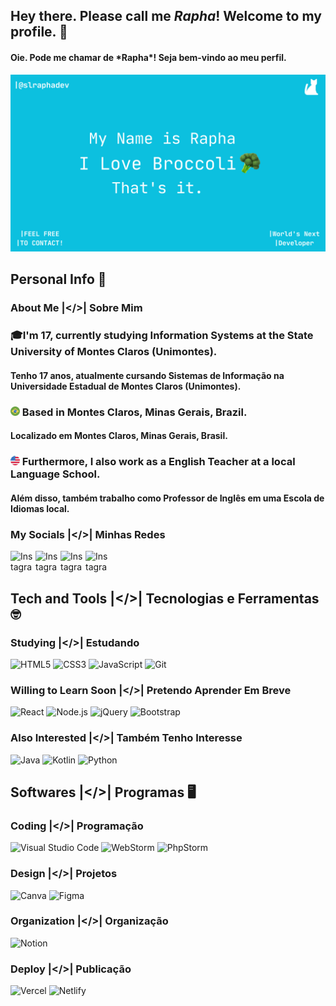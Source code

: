 ## Hey there. Please call me *Rapha*! Welcome to my profile. 👋
<h4>Oie. Pode me chamar de *Rapha*! Seja bem-vindo ao meu perfil.</h4>
<img src="https://github.com/slraphadev/slraphadev/blob/main/src/github%20header.png">

## Personal Info 🪪

### About Me |</>| Sobre Mim
<div>
 <h3>🎓I'm 17, currently studying Information Systems at the State University of Montes Claros (Unimontes).</h3>
 <h4>Tenho 17 anos, atualmente cursando Sistemas de Informação na Universidade Estadual de Montes Claros (Unimontes).</h4>
 <h3><img src="https://github.com/HatScripts/circle-flags/blob/gh-pages/flags/br.svg" width="15" height="15"/>   Based in Montes Claros, Minas Gerais, Brazil.</h3>
 <h4>Localizado em Montes Claros, Minas Gerais, Brasil.</h4>
 <h3><img src="https://github.com/HatScripts/circle-flags/blob/gh-pages/flags/us.svg" width="15" height="15"/>   Furthermore, I also work as a English Teacher at a local Language School.</h3>
 <h4>Além disso, também trabalho como Professor de Inglês em uma Escola de Idiomas local.</h4>
</div>

### My Socials |</>| Minhas Redes
<div>
 <a href="https://www.instagram.com/slrapha" target="_blank"><img align="left" alt="Instagram" width="40" height="40" src="https://github.com/dheereshagrwal/colored-icons/blob/master/public/icons/instagram/instagram.svg" target="_blank"></a>
 <a href="https://www.x.com/slrapha" target="_blank"><img align="left" alt="Instagram" width="40" height="40" src="https://github.com/dheereshagrwal/colored-icons/blob/master/public/icons/x/x-light.svg" target="_blank"></a>
 <a href="https://www.github.com/slraphadev" target="_blank"><img align="left" alt="Instagram" width="40" height="40" src="https://cdn.jsdelivr.net/gh/devicons/devicon@latest/icons/github/github-original.svg" target="_blank"></a>
 <a href="https://www.gitlab.com/slraphadev" target="_blank"><img align="left" alt="Instagram" width="40" height="40" src="https://cdn.jsdelivr.net/gh/devicons/devicon@latest/icons/gitlab/gitlab-original.svg" target="_blank"></a>
</div>
</br>
</br>
 
## Tech and Tools |</>| Tecnologias e Ferramentas 🤓

### Studying |</>| Estudando
<div>
 <img src="https://cdn.jsdelivr.net/gh/devicons/devicon@latest/icons/html5/html5-original.svg" width="40" height="40" alt="HTML5"/>
 <img src="https://cdn.jsdelivr.net/gh/devicons/devicon@latest/icons/css3/css3-original.svg" width="40" height="40" alt="CSS3"/>
 <img src="https://cdn.jsdelivr.net/gh/devicons/devicon@latest/icons/javascript/javascript-original.svg" width="40" height="40" alt="JavaScript"/>
 <img src="https://cdn.jsdelivr.net/gh/devicons/devicon@latest/icons/git/git-original.svg" width="40" height="40" alt="Git"/>
</div>

### Willing to Learn Soon |</>| Pretendo Aprender Em Breve
<div>
 <img src="https://cdn.jsdelivr.net/gh/devicons/devicon@latest/icons/react/react-original.svg" width="40" height="40" alt="React"/>
 <img src="https://cdn.jsdelivr.net/gh/devicons/devicon@latest/icons/nodejs/nodejs-original.svg" width="40" height="40" alt="Node.js"/>
 <img src="https://cdn.jsdelivr.net/gh/devicons/devicon@latest/icons/jquery/jquery-original.svg" width="40" height="40" alt="jQuery"/>
 <img src="https://cdn.jsdelivr.net/gh/devicons/devicon@latest/icons/bootstrap/bootstrap-original.svg" width="40" height="40" alt="Bootstrap"/>
</div>

### Also Interested |</>| Também Tenho Interesse
<div>
 <img src="https://cdn.jsdelivr.net/gh/devicons/devicon@latest/icons/java/java-original.svg" width="40" height="40" alt="Java"/>
 <img src="https://cdn.jsdelivr.net/gh/devicons/devicon@latest/icons/kotlin/kotlin-original.svg" width="40" height="40" alt="Kotlin"/>
 <img src="https://cdn.jsdelivr.net/gh/devicons/devicon@latest/icons/python/python-original.svg" width="40" height="40" alt="Python"/>
</div>

## Softwares |</>| Programas 🖥️

### Coding |</>| Programação
<div>
 <img src="https://cdn.jsdelivr.net/gh/devicons/devicon@latest/icons/vscode/vscode-original.svg" width="40" height="40" alt="Visual Studio Code"/>
 <img src="https://cdn.jsdelivr.net/gh/devicons/devicon@latest/icons/webstorm/webstorm-original.svg" width="40" height="40" alt="WebStorm"/>
 <img src="https://cdn.jsdelivr.net/gh/devicons/devicon@latest/icons/phpstorm/phpstorm-original.svg" width="40" height="40" alt="PhpStorm"/>
</div>

### Design |</>| Projetos
<div>
 <img src="https://cdn.jsdelivr.net/gh/devicons/devicon@latest/icons/canva/canva-original.svg" width="40" height="40" alt="Canva"/>
 <img src="https://cdn.jsdelivr.net/gh/devicons/devicon@latest/icons/figma/figma-original.svg" width="40" height="40" alt="Figma"/>
</div>

### Organization |</>| Organização
<div>
 <img src="https://cdn.jsdelivr.net/gh/devicons/devicon@latest/icons/notion/notion-original.svg" width="40" height="40" alt="Notion"/>
</div>

### Deploy |</>| Publicação
<div>
 <img src="https://cdn.jsdelivr.net/gh/devicons/devicon@latest/icons/vercel/vercel-original.svg" width="40" height="40" alt="Vercel"/>
 <img src="https://cdn.jsdelivr.net/gh/devicons/devicon@latest/icons/netlify/netlify-original.svg" width="40" height="40" alt="Netlify"/>
</div>
